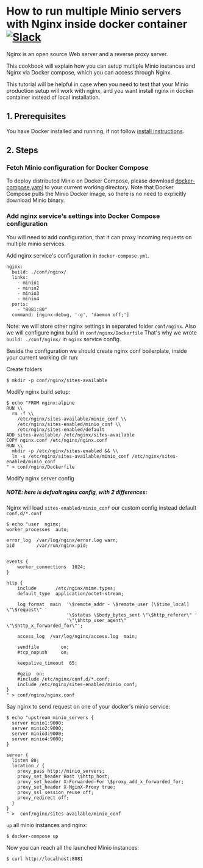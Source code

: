 # How to run multiple Minio servers with Nginx inside docker container [![Slack](https://slack.minio.io/slack?type=svg)](https://slack.minio.io)

Nginx is an open source Web server and a reverse proxy server.

This cookbook will explain how you can setup multiple Minio instances and Nginx via Docker compose, which you can access through Nginx.

This tutorial will be helpful in case when you need to test that your Minio production setup will work with nginx, and you want install nginx in docker container instead of local installation.

## 1. Prerequisites

You have Docker installed and running, if not follow [install instructions](https://docs.docker.com/engine/installation/ubuntulinux/).

## 2. Steps

### Fetch Minio configuration for Docker Compose

To deploy distributed Minio on Docker Compose, please download [docker-compose.yaml](https://github.com/minio/minio/blob/master/docs/orchestration/docker-compose/docker-compose.yaml?raw=true) to your current working directory. Note that Docker Compose pulls the Minio Docker image, so there is no need to explicitly download Minio binary.

### Add nginx service's settings into Docker Compose configuration

You will need to add configuration, that it can proxy incoming requests on multiple minio services.

Add nginx service's configuration in `docker-compose.yml`.

```
nginx:
  build: ./conf/nginx/
  links:
    - minio1
    - minio2
    - minio3
    - minio4
  ports:
    - "8081:80"
  command: [nginx-debug, '-g', 'daemon off;']
```

Note: we will store other nginx settings in separated folder `conf/nginx`. Also we will configure nginx build in `conf/nginx/Dockerfile` That's why we wrote `build: ./conf/nginx/` in `nginx` service config.

Beside the configuration we should create nginx conf boilerplate, inside your current working dir run:

Create folders

```
$ mkdir -p conf/nginx/sites-available
```

Modify nginx build setup:

```
$ echo "FROM nginx:alpine
RUN \\
  rm -f \\
    /etc/nginx/sites-available/minio_conf \\
    /etc/nginx/sites-enabled/minio_conf \\
    /etc/nginx/sites-enabled/default
ADD sites-available/ /etc/nginx/sites-available
COPY nginx.conf /etc/nginx/nginx.conf
RUN \\
  mkdir -p /etc/nginx/sites-enabled && \\
  ln -s /etc/nginx/sites-available/minio_conf /etc/nginx/sites-enabled/minio_conf
" > conf/nginx/Dockerfile
```

Modify nginx server config
##### NOTE: here is defualt nginx config, with 2 differences:
Nginx will load `sites-enabled/minio_conf` our custom config instead default `conf.d/*.conf`

```
$ echo "user  nginx;
worker_processes  auto;

error_log  /var/log/nginx/error.log warn;
pid        /var/run/nginx.pid;


events {
    worker_connections  1024;
}

http {
    include       /etc/nginx/mime.types;
    default_type  application/octet-stream;

    log_format  main  '\$remote_addr - \$remote_user [\$time_local] \"\$request\" '
                      '\$status \$body_bytes_sent \"\$http_referer\" '
                      '\"\$http_user_agent\" \"\$http_x_forwarded_for\"';

    access_log  /var/log/nginx/access.log  main;

    sendfile        on;
    #tcp_nopush     on;

    keepalive_timeout  65;

    #gzip  on;
    #include /etc/nginx/conf.d/*.conf;
    include /etc/nginx/sites-enabled/minio_conf;
}
" > conf/nginx/nginx.conf
```

Say nginx to send request on one of your docker's minio service:

```
$ echo "upstream minio_servers {
  server minio1:9000;
  server minio2:9000;
  server minio3:9000;
  server minio4:9000;
}

server {
  listen 80;
  location / {
    proxy_pass http://minio_servers;
    proxy_set_header Host \$http_host;
    proxy_set_header X-Forwarded-For \$proxy_add_x_forwarded_for;
    proxy_set_header X-NginX-Proxy true;
    proxy_ssl_session_reuse off;
    proxy_redirect off;
  }
}
" >  conf/nginx/sites-available/minio_conf
```

`up` all minio instances and nginx:

```
$ docker-compose up
```

Now you can reach all the launched Minio instances:

```
$ curl http://localhost:8081
```
